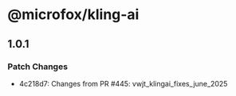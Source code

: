 # @microfox/kling-ai

## 1.0.1

### Patch Changes

- 4c218d7: Changes from PR #445: vwjt_klingai_fixes_june_2025
